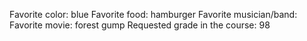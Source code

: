 Favorite color: blue
Favorite food: hamburger
Favorite musician/band: 
Favorite movie: forest gump
Requested grade in the course: 98
